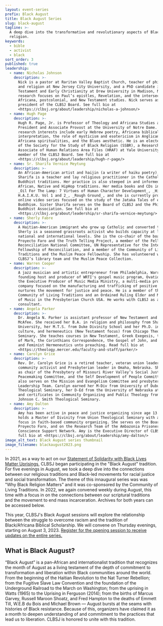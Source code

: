 ```yaml
---
layout: event-series
prefix: Black August
title: Black August Series
slug: black-august
tagline: >-
  A deep dive into the transformative and revolutionary aspects of Black
  religion.
keywords:
  - bible
  - activist
  - black
sort_order: 3
published: true
leadership:
  - name: Nicholas Johnson
    description: >-
      Nick is a pastor at Raritan Valley Baptist Church, teacher of philosophy
      and religion at New Jersey City University, and a PhD candidate in New
      Testament and Early Christianity at Drew University in Madison, NJ. His
      research focuses on Paul’s epistles, Revelation, and the intersections of
      Africana, postcolonial, and New Testament studies. Nick serves as the
      president of the CLBSJ Board. See full bio at        
      <https://clbsj.org/about/leadership/nicholas-a-johnson/>
  - name: Hugh Page
    description: >-
      Hugh R. Page, Jr. is Professor of Theology and Africana Studies and Vice
      President and Associate Provost at the University of Notre Dame. His
      research interests include early Hebrew poetry, Africana biblical
      interpretation, the role of mysticism and esotericism in Anglican and
      Africana spiritualities, and the Blues aesthetic. He is an elected member
      of the Society for the Study of Black Religion (SSBR), a Research
      Associate of Human Relations Area Files (HRAF) at Yale University, and a
      member of the CLBSJ Board. See full bio at
      <https://clbsj.org/about/leadership/hugh-r-page/>
  - name: Sr. Sharifa Vernice Meytung
    description: >-
      An African-American artist and haijin (a writer of haiku poetry), Sr.
      Sharifa is a teacher and lay religious practitioner in the Catholic and
      Buddhist traditions. Her practice is also steeped in and informed by West
      African, Native and HipHop traditions. Her media books and CDs include
      _Oil For The Lamp: 7 Virtues of Human Character Development_, _Hiphop
      H.A.I.K.U. Vol 1 and 2_, _Rough Ground_, and she is currently producing an
      online video series focused on the study of the Jataka Tales of early
      Buddhism. Sister Sharifa serves on the Board of CLBSJ and the Philadelphia
      Buddhist Association. See full bio at
      <https://clbsj.org/about/leadership/sr-sharifa-vernice-meytung/>
  - name: Sherly Fabre
    description: >-
      A Haitian-American immigrant who grew up Catholic and converted to Islam,
      Sherly is a seasoned grassroots activist who builds capacity at local,
      national and international levels. She is the co-chair of the boards of
      Proyecto Faro and the Truth Telling Project, a member of the Fellowship of
      Reconciliation National Committee, UN Representative for the International
      Fellowship of Reconciliation, and a member of the Community of Living
      Traditions and the Muslim Peace Fellowship. She has volunteered with
      CLBSJ’s library team and the Muslim Peace Collection.
  - name: Warren Cooper
    description: >-
      A jazz musician and artistic entrepreneur from Philadelphia, Warren is the
      founding host and producer of WRTI's gospel music program, Ovations, and
      the Executive Producer of Music Media Ministry, a multi-media production
      company focused on the manufacturing and trafficking of positive art that
      nurtures the movement for justice and peace. He is a member of the
      Community of Living Traditions and an Ordained Ruling Elder and Minister
      of Music in the Presbyterian Church USA. He works with CLBSJ as a media
      consultant.
  - name: Angela Parker
    description: >-
      Dr. Angela N. Parker is assistant professor of New Testament and Greek at
      McAfee. She received her B.A. in religion and philosophy from Shaw
      University, her M.T.S. from Duke Divinity School and her Ph.D. in Bible,
      culture, and hermeneutics (New Testament focus) from Chicago Theological
      Seminary. She teaches courses in New Testament, Greek Exegesis, the Gospel
      of Mark, the Corinthians Correspondence, the Gospel of John, and Womanist
      and Feminist Hermeneutics unto preaching. Read full bio at
      <https://theology.mercer.edu/faculty-and-staff/parker/>
  - name: Carolyn Grice
    description: >-
      Rev. Dr. Carolyn Grice is a retired teacher, veteran union leader,
      community activist and Presbyterian leader in Omaha, Nebraska. She serves
      as chair of the Presbytery of Missouri River Valley’s Social Justice and
      Peacemaking Committee, and the Self Development of People Committee. She
      also serves on the Mission and Evangelism Committee and presbytery’s
      Leadership Team. Carolyn earned her M-Div from University of Dubuque
      Theological Seminary, her D-Ed from the University of Nebraska at Omaha,
      and certificates in Community Organizing and Public Theology from the
      Johnson C. Smith Theological Seminary.
  - name: Amy Dalton
    description: >-
      Amy has been active in peace and justice organizing since age 13. She
      holds a Master of Divinity from Union Theological Seminary with a research
      focus in faith-based community organizing. She serves on the Board of
      Proyecto Faro, and on the Research Team of the Ambazonia Prisoners of
      Conscience Support Network. Amy is the Executive Director of CLBSJ. See
      full bio at <https://clbsj.org/about/leadership/amy-dalton/>
image_alt_text: Black August series thumbnail
image_filename: blackaugust2023.png
---
```

In 2021, as a way to act on our [Statement of Solidarity with Black Lives Matter Uprisings](https://clbsj.org/news/2020/07/13/statement-of-solidarity-with-black-lives-matter-uprisings/), CLBSJ began participating in the "Black August" tradition. For five evenings in August, we took a deep dive into the connections between our religious traditions and Black-led movements for racial justice and social transformation. The theme of this innaugural series was was "Why Black Religion Matters" and it was co-sponsored by the Community of Living Traditions. In 2022, we again convened weekly during August, this time with a focus in on the connections between our scriptural traditions and the movement to end mass incarceration. Archives for both years can be accessed below. 

This year, CLBSJ's Black August sessions will explore the relationship between the struggle to overcome racism and the tradition of Black/Africana Biblical Scholarship. We will convene on Thursday evenings, starting on August 3, 2023. [Register for the opening session to receive updates on the entire series.](https://clbsj.org/events/2023/08/03/black-bible-scholarship-and-social-transformation/)

## What is Black August?
“Black August” is a pan-African and internationalist tradition that recognizes the month of August as a living testament of the depth of commitment to transformation and liberation within Black communities around the world. From the beginning of the Haitian Revolution to the Nat Turner Rebellion; from the Fugitive Slave Law Convention and the foundation of the Underground Railroad to the March on Washington; from the uprising in Watts (1965) to the Uprising in Ferguson (2014); from the births of Marcus Garvey, Russell Maroon Shoatz, and Fred Hampton to the deaths of Emmett Till, W.E.B du Bois and Michael Brown — August bursts at the seams with histories of Black resistance. Because of this, organizers have claimed it as a month to deepen understanding of and commitment to the practices that lead us to liberation. CLBSJ is honored to unite with this tradition.
